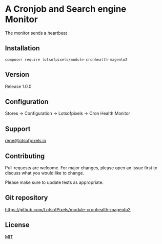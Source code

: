 # A Cronjob and Search engine Monitor
The monitor sends a heartbeat 

## Installation

```
composer require lotsofpixels/module-cronhealth-magento2
```

## Version
Release 1.0.0

## Configuration
Stores -> Configuration -> Lotsofpixels -> Cron Health Monitor

## Support
rene@lotsofpixels.io

## Contributing
Pull requests are welcome. For major changes, please open an issue first
to discuss what you would like to change.

Please make sure to update tests as appropriate.

## Git repository
https://github.com/LotsofPixels/module-cronhealth-magento2

## License
[MIT](https://choosealicense.com/licenses/mit/)